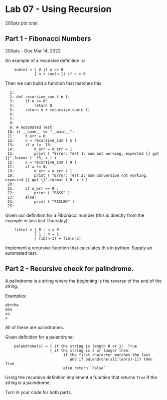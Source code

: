 

<style>
.pagebreak { page-break-before: always; }
.half { height: 200px; }
</style>
<style>
.pagebreak { page-break-before: always; }
.half { height: 200px; }
.markdown-body {
	font-size: 12px;
}
.markdown-body td {
	font-size: 12px;
}
</style>


# Lab 07 - Using Recursion

200pts pts total.

## Part 1 - Fibonacci Numbers

200pts - Due  Mar 14, 2022

An example of a recursive definition is:

```
    sum(n) = { 0 if n <= 0
             { n + sum(n-1) if n > 0
```

Then we can build a function that matches this.

```
  1: 
  2: def recursive_sum ( n ):
  3:     if n <= 0:
  4:         return 0
  5:     return n + recursive_sum(n-1)
  6: 
  7: 
  8: 
  9: # Automated Test
 10: if __name__ == "__main__":
 11:     n_err = 0
 12:     x = recursive_sum ( 5 )
 13:     if x !=  15:
 14:         n_err = n_err + 1
 15:         print ( "Error: Test 1: sum not working, expected {} got {}".format (  15, x ) )
 16:     x = recursive_sum ( 0 )
 17:     if x != 0:
 18:         n_err = n_err + 1
 19:         print ( "Error: Test 2: sum conversion not working, expected {} got {}".format ( 0, x ) )
 20: 
 21:     if n_err == 0 :
 22:         print ( "PASS" )
 23:     else:
 24:         print ( "FAILED" )
 25: 

```










Given our definition for a Fibonacci number (this is directly from the example in
lass last Thursday)

```
	fib(n) = { 0 : n = 0
             { 1 : n = 1
             { fib(n-1) + fib(n-2)
```

Implement a recursive function that calculates this in python.  Supply an automated test.


<div class="pagebreak"></div>

## Part 2 - Recursive check for palindrome.

A palindrome is a string where the beginning is the reverse of the end of the string.

Examples:

```
abccba
aba
aa
x
```

All of these are palindromes.

Given definition for a palendrone:

```
    palendrone(s) = { if the string is length 0 or 1:  True
                    { if the string is 2 or longer then:
                          if the first character matches the last
                             and if palendrone(s[2:len(s)-1]) then True
                          else return `False`
```

Using the recursive definition implement a function that returns `True` if the string is 
a palindrome.



Turn in your code for both parts.
   
